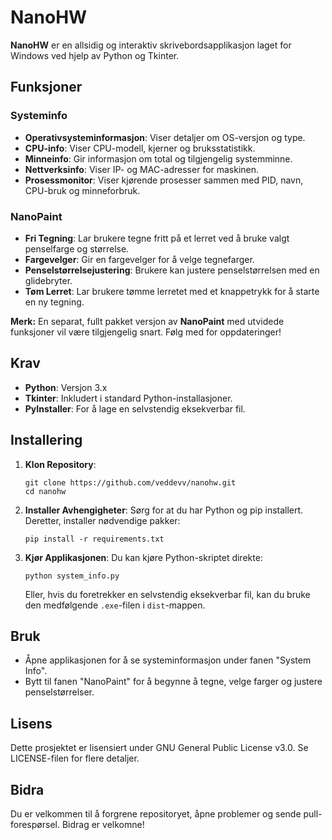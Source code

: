 # NanoHW

**NanoHW** er en allsidig og interaktiv skrivebordsapplikasjon laget for Windows ved hjelp av Python og Tkinter.

## Funksjoner

### Systeminfo
- **Operativsysteminformasjon**: Viser detaljer om OS-versjon og type.
- **CPU-info**: Viser CPU-modell, kjerner og bruksstatistikk.
- **Minneinfo**: Gir informasjon om total og tilgjengelig systemminne.
- **Nettverksinfo**: Viser IP- og MAC-adresser for maskinen.
- **Prosessmonitor**: Viser kjørende prosesser sammen med PID, navn, CPU-bruk og minneforbruk.

### NanoPaint
- **Fri Tegning**: Lar brukere tegne fritt på et lerret ved å bruke valgt penselfarge og størrelse.
- **Fargevelger**: Gir en fargevelger for å velge tegnefarger.
- **Penselstørrelsejustering**: Brukere kan justere penselstørrelsen med en glidebryter.
- **Tøm Lerret**: Lar brukere tømme lerretet med et knappetrykk for å starte en ny tegning.

**Merk:** En separat, fullt pakket versjon av **NanoPaint** med utvidede funksjoner vil være tilgjengelig snart. Følg med for oppdateringer!

## Krav
- **Python**: Versjon 3.x
- **Tkinter**: Inkludert i standard Python-installasjoner.
- **PyInstaller**: For å lage en selvstendig eksekverbar fil.

## Installering

1. **Klon Repository**:
   ```
   git clone https://github.com/veddevv/nanohw.git
   cd nanohw
   ```

2. **Installer Avhengigheter**:
   Sørg for at du har Python og pip installert. Deretter, installer nødvendige pakker:
   ```
   pip install -r requirements.txt
   ```

3. **Kjør Applikasjonen**:
   Du kan kjøre Python-skriptet direkte:
   ```
   python system_info.py
   ```

   Eller, hvis du foretrekker en selvstendig eksekverbar fil, kan du bruke den medfølgende `.exe`-filen i `dist`-mappen.

## Bruk

- Åpne applikasjonen for å se systeminformasjon under fanen "System Info".
- Bytt til fanen "NanoPaint" for å begynne å tegne, velge farger og justere penselstørrelser.

## Lisens

Dette prosjektet er lisensiert under GNU General Public License v3.0. Se LICENSE-filen for flere detaljer.

## Bidra

Du er velkommen til å forgrene repositoryet, åpne problemer og sende pull-forespørsel. Bidrag er velkomne!
